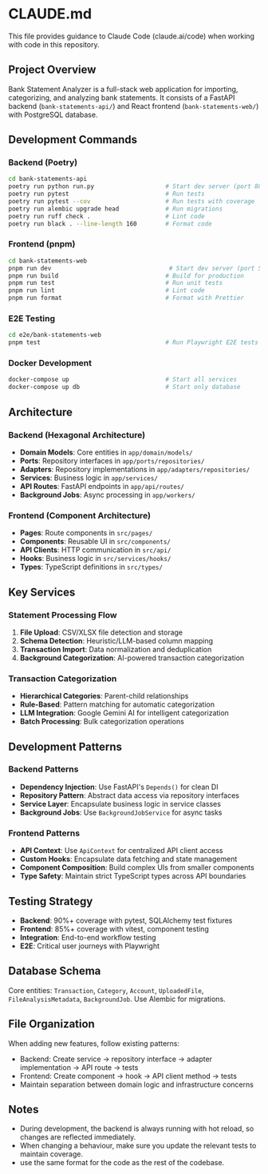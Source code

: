# CLAUDE.md

This file provides guidance to Claude Code (claude.ai/code) when working with code in this repository.

## Project Overview

Bank Statement Analyzer is a full-stack web application for importing, categorizing, and analyzing bank statements. It consists of a FastAPI backend (`bank-statements-api/`) and React frontend (`bank-statements-web/`) with PostgreSQL database.

## Development Commands

### Backend (Poetry)
```bash
cd bank-statements-api
poetry run python run.py                    # Start dev server (port 8000)
poetry run pytest                           # Run tests
poetry run pytest --cov                     # Run tests with coverage
poetry run alembic upgrade head             # Run migrations
poetry run ruff check .                     # Lint code
poetry run black . --line-length 160        # Format code
```

### Frontend (pnpm)
```bash
cd bank-statements-web
pnpm run dev                                 # Start dev server (port 5173)
pnpm run build                              # Build for production
pnpm run test                               # Run unit tests
pnpm run lint                               # Lint code
pnpm run format                             # Format with Prettier
```

### E2E Testing
```bash
cd e2e/bank-statements-web
pnpm test                                   # Run Playwright E2E tests
```

### Docker Development
```bash
docker-compose up                           # Start all services
docker-compose up db                        # Start only database
```

## Architecture

### Backend (Hexagonal Architecture)
- **Domain Models**: Core entities in `app/domain/models/`
- **Ports**: Repository interfaces in `app/ports/repositories/`
- **Adapters**: Repository implementations in `app/adapters/repositories/`
- **Services**: Business logic in `app/services/`
- **API Routes**: FastAPI endpoints in `app/api/routes/`
- **Background Jobs**: Async processing in `app/workers/`

### Frontend (Component Architecture)
- **Pages**: Route components in `src/pages/`
- **Components**: Reusable UI in `src/components/`
- **API Clients**: HTTP communication in `src/api/`
- **Hooks**: Business logic in `src/services/hooks/`
- **Types**: TypeScript definitions in `src/types/`

## Key Services

### Statement Processing Flow
1. **File Upload**: CSV/XLSX file detection and storage
2. **Schema Detection**: Heuristic/LLM-based column mapping
3. **Transaction Import**: Data normalization and deduplication
4. **Background Categorization**: AI-powered transaction categorization

### Transaction Categorization
- **Hierarchical Categories**: Parent-child relationships
- **Rule-Based**: Pattern matching for automatic categorization
- **LLM Integration**: Google Gemini AI for intelligent categorization
- **Batch Processing**: Bulk categorization operations

## Development Patterns

### Backend Patterns
- **Dependency Injection**: Use FastAPI's `Depends()` for clean DI
- **Repository Pattern**: Abstract data access via repository interfaces
- **Service Layer**: Encapsulate business logic in service classes
- **Background Jobs**: Use `BackgroundJobService` for async tasks

### Frontend Patterns
- **API Context**: Use `ApiContext` for centralized API client access
- **Custom Hooks**: Encapsulate data fetching and state management
- **Component Composition**: Build complex UIs from smaller components
- **Type Safety**: Maintain strict TypeScript types across API boundaries

## Testing Strategy

- **Backend**: 90%+ coverage with pytest, SQLAlchemy test fixtures
- **Frontend**: 85%+ coverage with vitest, component testing
- **Integration**: End-to-end workflow testing
- **E2E**: Critical user journeys with Playwright

## Database Schema

Core entities: `Transaction`, `Category`, `Account`, `UploadedFile`, `FileAnalysisMetadata`, `BackgroundJob`. Use Alembic for migrations.

## File Organization

When adding new features, follow existing patterns:
- Backend: Create service → repository interface → adapter implementation → API route → tests
- Frontend: Create component → hook → API client method → tests
- Maintain separation between domain logic and infrastructure concerns

## Notes

- During development, the backend is always running with hot reload, so changes are reflected immediately.
- When changing a behaviour, make sure you update the relevant tests to maintain coverage.
- use the same format for the code as the rest of the codebase.